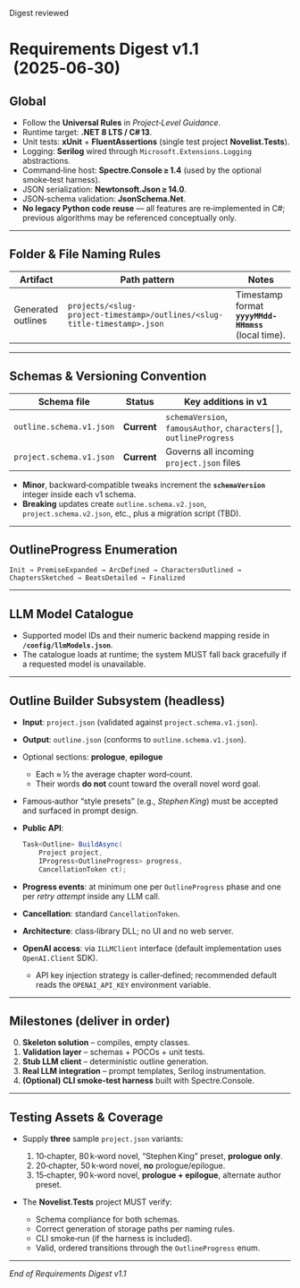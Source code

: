 Digest reviewed

# Requirements Digest v1.1  (2025‑06‑30)

## Global

* Follow the **Universal Rules** in *Project‑Level Guidance*.
* Runtime target: **.NET 8 LTS / C# 13**.
* Unit tests: **xUnit** + **FluentAssertions** (single test project **Novelist.Tests**).
* Logging: **Serilog** wired through `Microsoft.Extensions.Logging` abstractions.
* Command‑line host: **Spectre.Console ≥ 1.4** (used by the optional smoke‑test harness).
* JSON serialization: **Newtonsoft.Json ≥ 14.0**.
* JSON‑schema validation: **JsonSchema.Net**.
* **No legacy Python code reuse** — all features are re‑implemented in C#; previous algorithms may be referenced conceptually only.

---

## Folder & File Naming Rules

| Artifact           | Path pattern                                                             | Notes                                                |
| ------------------ | ------------------------------------------------------------------------ | ---------------------------------------------------- |
| Generated outlines | `projects/<slug-project‑timestamp>/outlines/<slug-title‑timestamp>.json` | Timestamp format **`yyyyMMdd-HHmmss`** (local time). |

---

## Schemas & Versioning Convention

| Schema file              | Status      | Key additions in v1                                                |
| ------------------------ | ----------- | ------------------------------------------------------------------ |
| `outline.schema.v1.json` | **Current** | `schemaVersion`, `famousAuthor`, `characters[]`, `outlineProgress` |
| `project.schema.v1.json` | **Current** | Governs all incoming `project.json` files                          |

* **Minor**, backward‑compatible tweaks increment the **`schemaVersion`** integer inside each v1 schema.
* **Breaking** updates create `outline.schema.v2.json`, `project.schema.v2.json`, etc., plus a migration script (TBD).

---

## OutlineProgress Enumeration

`Init → PremiseExpanded → ArcDefined → CharactersOutlined → ChaptersSketched → BeatsDetailed → Finalized`

---

## LLM Model Catalogue

* Supported model IDs and their numeric backend mapping reside in **`/config/llmModels.json`**.
* The catalogue loads at runtime; the system MUST fall back gracefully if a requested model is unavailable.

---

## Outline Builder Subsystem (headless)

* **Input**: `project.json` (validated against `project.schema.v1.json`).

* **Output**: `outline.json` (conforms to `outline.schema.v1.json`).

* Optional sections: **prologue**, **epilogue**

  * Each ≈ ½ the average chapter word‑count.
  * Their words **do not** count toward the overall novel word goal.

* Famous‑author “style presets” (e.g., *Stephen King*) must be accepted and surfaced in prompt design.

* **Public API**:

  ```csharp
  Task<Outline> BuildAsync(
      Project project,
      IProgress<OutlineProgress> progress,
      CancellationToken ct);
  ```

* **Progress events**: at minimum one per `OutlineProgress` phase and one per *retry attempt* inside any LLM call.

* **Cancellation**: standard `CancellationToken`.

* **Architecture**: class‑library DLL; no UI and no web server.

* **OpenAI access**: via `ILLMClient` interface (default implementation uses `OpenAI.Client` SDK).

  * API key injection strategy is caller‑defined; recommended default reads the `OPENAI_API_KEY` environment variable.

---

## Milestones (deliver in order)

0. **Skeleton solution** – compiles, empty classes.
1. **Validation layer** – schemas + POCOs + unit tests.
2. **Stub LLM client** – deterministic outline generation.
3. **Real LLM integration** – prompt templates, Serilog instrumentation.
4. **(Optional) CLI smoke‑test harness** built with Spectre.Console.

---

## Testing Assets & Coverage

* Supply **three** sample `project.json` variants:

  1. 10‑chapter, 80 k‑word novel, “Stephen King” preset, **prologue only**.
  2. 20‑chapter, 50 k‑word novel, **no** prologue/epilogue.
  3. 15‑chapter, 90 k‑word novel, **prologue + epilogue**, alternate author preset.
* The **Novelist.Tests** project MUST verify:

  * Schema compliance for both schemas.
  * Correct generation of storage paths per naming rules.
  * CLI smoke‑run (if the harness is included).
  * Valid, ordered transitions through the `OutlineProgress` enum.

---

*End of Requirements Digest v1.1*
